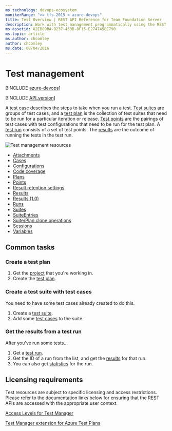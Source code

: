 ```yaml
---
ms.technology: devops-ecosystem
monikerRange: ">= tfs-2015 < azure-devops"
title: Test Overview | REST API Reference for Team Foundation Server
description: Work with test management programmatically using the REST APIs for Team Foundation Server.
ms.assetid: 82EB89BA-B237-453B-8F15-E2747458C790
ms.topic: article
ms.author: chcomley
author: chcomley
ms.date: 08/04/2016
---
```


# Test management

[!INCLUDE [azure-devops](../_data/azure-devops-message.md)]

[!INCLUDE [API_version](../_data/version.md)]

A [test case](./cases.md) describes the steps to take when you run a test.
[Test suites](./suites.md) are groups of test cases, and a [test plan](./plans.md) is the collection of test suites that need to be run for a particular iteration or release.
[Test points](./points.md) are the pairings of test cases with test configurations that need to be run for the test plan.
A [test run](./runs.md) consists of a set of test points. The [results](./results.md) are the outcome of running the tests in the test run.

![Test management resources](./media/test-resources.png)

- [Attachments](./attachments.md)
- [Cases](./cases.md)
- [Configurations](./configurations.md)
- [Code coverage](./code-coverage.md)
- [Plans](./plans.md)
- [Points](./points.md)
- [Result retention settings](./resultretentionsettings.md)
- [Results](./results.md)
- [Results (1.0)](./results_1_0.md)
- [Runs](./runs.md)
- [Suites](./suites.md)
- [SuiteEntries](./suite-entries.md)
- [Suite/Plan clone operations](./cloneOperations.md)
- [Sessions](./sessions.md)
- [Variables](./variables.md)

## Common tasks

### Create a test plan

1. Get the [project](../tfs/projects.md) that you're working in.
2. Create the [test plan](./plans.md#createatestplan).

### Create a test suite with test cases

You need to have some test cases already created to do this.

1. Create a [test suite](./suites.md#createatestsuite).
2. Add some [test cases](./suites.md#addtestcasestoasuite) to the suite.

### Get the results from a test run

After you've run some tests...

1. Get a [test run](./runs.md#getalistoftestruns).
2. Get the ID of a run from the list, and get the [results](./results.md#getalistofresults) for that run.
3. You can also get [statistics](./runs.md#gettestrunstatistic) for the run.

## Licensing requirements

Test resources are subject to specific licensing and access restrictions. Please refer to the documentation links below for ensuring that the REST APIs are accessed with the appropriate user context.

[Access Levels for Test Manager](https://visualstudio.microsoft.com/docs/work/connect/change-access-levels#test-manager)

[Test Manager extension for Azure Test Plans](https://marketplace.visualstudio.com/items?itemName=ms.vss-testmanager-web)
